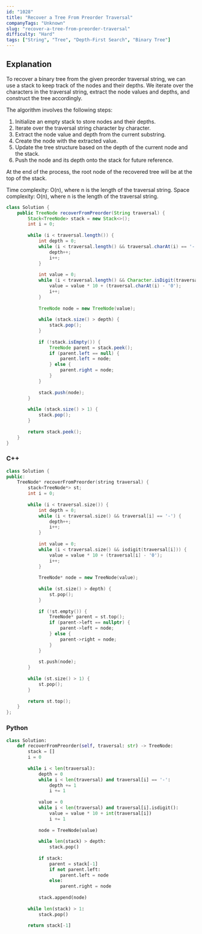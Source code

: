 ```yaml
---
id: "1028"
title: "Recover a Tree From Preorder Traversal"
companyTags: "Unknown"
slug: "recover-a-tree-from-preorder-traversal"
difficulty: "Hard"
tags: ["String", "Tree", "Depth-First Search", "Binary Tree"]
---
```


## Explanation

To recover a binary tree from the given preorder traversal string, we can use a stack to keep track of the nodes and their depths. We iterate over the characters in the traversal string, extract the node values and depths, and construct the tree accordingly.

The algorithm involves the following steps:
1. Initialize an empty stack to store nodes and their depths.
2. Iterate over the traversal string character by character.
3. Extract the node value and depth from the current substring.
4. Create the node with the extracted value.
5. Update the tree structure based on the depth of the current node and the stack.
6. Push the node and its depth onto the stack for future reference.

At the end of the process, the root node of the recovered tree will be at the top of the stack.

Time complexity: O(n), where n is the length of the traversal string.
Space complexity: O(n), where n is the length of the traversal string.
```java
class Solution {
    public TreeNode recoverFromPreorder(String traversal) {
        Stack<TreeNode> stack = new Stack<>();
        int i = 0;
        
        while (i < traversal.length()) {
            int depth = 0;
            while (i < traversal.length() && traversal.charAt(i) == '-') {
                depth++;
                i++;
            }
            
            int value = 0;
            while (i < traversal.length() && Character.isDigit(traversal.charAt(i))) {
                value = value * 10 + (traversal.charAt(i) - '0');
                i++;
            }
            
            TreeNode node = new TreeNode(value);
            
            while (stack.size() > depth) {
                stack.pop();
            }
            
            if (!stack.isEmpty()) {
                TreeNode parent = stack.peek();
                if (parent.left == null) {
                    parent.left = node;
                } else {
                    parent.right = node;
                }
            }
            
            stack.push(node);
        }
        
        while (stack.size() > 1) {
            stack.pop();
        }
        
        return stack.peek();
    }
}
```

### C++
```cpp
class Solution {
public:
    TreeNode* recoverFromPreorder(string traversal) {
        stack<TreeNode*> st;
        int i = 0;
        
        while (i < traversal.size()) {
            int depth = 0;
            while (i < traversal.size() && traversal[i] == '-') {
                depth++;
                i++;
            }
            
            int value = 0;
            while (i < traversal.size() && isdigit(traversal[i])) {
                value = value * 10 + (traversal[i] - '0');
                i++;
            }
            
            TreeNode* node = new TreeNode(value);
            
            while (st.size() > depth) {
                st.pop();
            }
            
            if (!st.empty()) {
                TreeNode* parent = st.top();
                if (parent->left == nullptr) {
                    parent->left = node;
                } else {
                    parent->right = node;
                }
            }
            
            st.push(node);
        }
        
        while (st.size() > 1) {
            st.pop();
        }
        
        return st.top();
    }
};
```

### Python
```python
class Solution:
    def recoverFromPreorder(self, traversal: str) -> TreeNode:
        stack = []
        i = 0
        
        while i < len(traversal):
            depth = 0
            while i < len(traversal) and traversal[i] == '-':
                depth += 1
                i += 1
            
            value = 0
            while i < len(traversal) and traversal[i].isdigit():
                value = value * 10 + int(traversal[i])
                i += 1
            
            node = TreeNode(value)
            
            while len(stack) > depth:
                stack.pop()
            
            if stack:
                parent = stack[-1]
                if not parent.left:
                    parent.left = node
                else:
                    parent.right = node
            
            stack.append(node)
        
        while len(stack) > 1:
            stack.pop()
        
        return stack[-1]
```